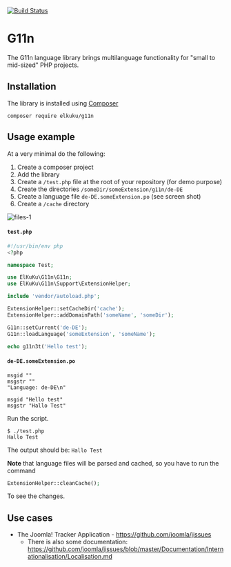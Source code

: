 [![Build Status](https://travis-ci.org/elkuku/g11n.svg?branch=master)](https://travis-ci.org/elkuku/g11n)

# G11n

The G11n language library brings multilanguage functionality for "small to mid-sized" PHP projects.

## Installation

The library is installed using [Composer](http://getcomposer.org/)


    composer require elkuku/g11n

## Usage example

At a very minimal do the following:

1. Create a composer project
1. Add the library
1. Create a `/test.php` file at the root of your repository (for demo purpose)
1. Create the directories `/someDir/someExtension/g11n/de-DE`
1. Create a language file `de-DE.someExtension.po` (see screen shot)
1. Create a `/cache` directory

![files-1](https://user-images.githubusercontent.com/33978/41871475-aa2367a2-7884-11e8-8771-4cb5ae0e150f.png)

#### `test.php`

```php
#!/usr/bin/env php
<?php

namespace Test;

use ElKuKu\G11n\G11n;
use ElKuKu\G11n\Support\ExtensionHelper;

include 'vendor/autoload.php';

ExtensionHelper::setCacheDir('cache');
ExtensionHelper::addDomainPath('someName', 'someDir');

G11n::setCurrent('de-DE');
G11n::loadLanguage('someExtension', 'someName');

echo g11n3t('Hello test');
```

#### `de-DE.someExtension.po`

```po
msgid ""
msgstr ""
"Language: de-DE\n"

msgid "Hello test"
msgstr "Hallo Test"
```

Run the script.

```
$ ./test.php
Hallo Test
```
The output should be: `Hallo Test`

**Note** that language files will be parsed and cached, so you have to run the command

```php
ExtensionHelper::cleanCache();
```

To see the changes.

## Use cases

* The Joomla! Tracker Application - https://github.com/joomla/jissues
    * There is also some documentation: https://github.com/joomla/jissues/blob/master/Documentation/Internationalisation/Localisation.md
